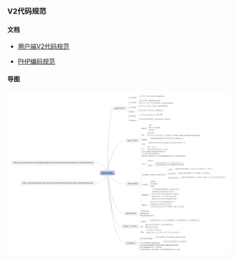 ### V2代码规范

#### 文档

* [用户端V2代码规范](http://git.corp.anjuke.com/aifang/design-doc/browse/master/guideline/v2-coding-style.md)

* [PHP编码规范](https://github.com/anjuke/coding-style/blob/master/php/php-coding-style.md)

#### 导图

![v2代码规范](v2_code_standard.gif)
